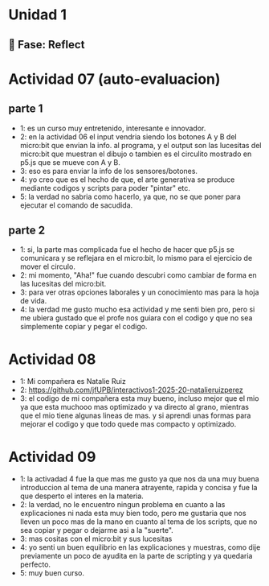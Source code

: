# Unidad 1

## 🤔 Fase: Reflect  

# Actividad 07 (auto-evaluacion)  
## parte 1
- 1: es un curso muy entretenido, interesante e innovador.
- 2: en la actividad 06 el input vendria siendo los botones A y B del micro:bit que envian la info. al programa, y el output son las lucesitas del micro:bit que muestran el dibujo o tambien es el circulito mostrado en p5.js que se mueve con A y B.    
- 3: eso es para enviar la info de los sensores/botones.  
- 4: yo creo que es el hecho de que, el arte generativa se produce mediante codigos y scripts para poder "pintar" etc.  
- 5: la verdad no sabria como hacerlo, ya que, no se que poner para ejecutar el comando de sacudida.  
  
## parte 2  
- 1: si, la parte mas complicada fue el hecho de hacer que p5.js se comunicara y se reflejara en el micro:bit, lo mismo para el ejercicio de mover el circulo.    
- 2: mi momento, "Aha!" fue cuando descubri como cambiar de forma en las lucesitas del micro:bit.    
- 3: para ver otras opciones laborales y un conocimiento mas para la hoja de vida.  
- 4: la verdad me gusto mucho esa actividad y me senti bien pro, pero si me ubiera gustado que el profe nos guiara con el codigo y que no sea simplemente copiar y pegar el codigo.  

# Actividad 08  
- 1: Mi compañera es Natalie Ruiz  
- 2: https://github.com/jfUPB/interactivos1-2025-20-natalieruizperez
- 3: el codigo de mi compañera esta muy bueno, incluso mejor que el mio ya que esta muchooo mas optimizado y va directo al grano, mientras que el mio tiene algunas lineas de mas.
y si aprendi unas formas para mejorar el codigo y que todo quede mas compacto y optimizado.

# Actividad 09  
- 1: la activadad 4 fue la que mas me gusto ya que nos da una muy buena introduccion al tema de una manera atrayente, rapida y concisa y fue la que desperto el interes en la materia.  
- 2: la verdad, no le encuentro ningun problema en cuanto a las explicaciones ni nada esta muy bien todo, pero me gustaria que nos lleven un poco mas de la mano en cuanto al tema de los scripts, que no sea copiar y pegar o dejarme asi a la "suerte".  
- 3: mas cositas con el micro:bit y sus lucesitas  
- 4: yo senti un buen equilibrio en las explicaciones y muestras, como dije previamente un poco de ayudita en la parte de scripting y ya quedaria perfecto.
- 5: muy buen curso.
